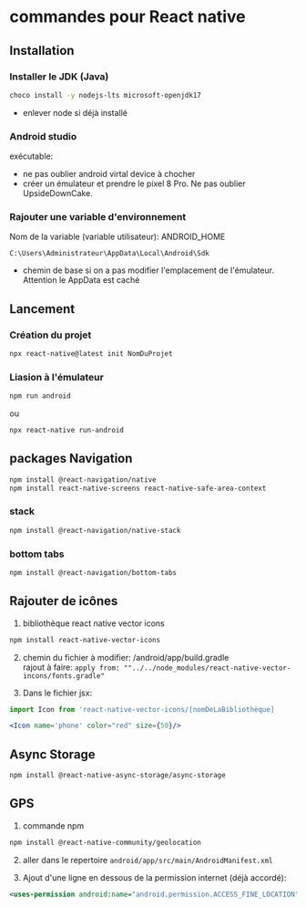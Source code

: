 # commandes pour React native

## Installation

### Installer le JDK (Java)
```bash
choco install -y nodejs-lts microsoft-openjdk17
```
- enlever node si déjà installé


### Android studio
exécutable:  
- ne pas oublier android virtal device à chocher
- créer un émulateur et prendre le pixel 8 Pro. Ne pas oublier UpsideDownCake.

### Rajouter une variable d'environnement 
Nom de la variable (variable utilisateur): ANDROID_HOME


`C:\Users\Administrateur\AppData\Local\Android\Sdk`
- chemin de base si on a pas modifier l'emplacement de l'émulateur. Attention le AppData est caché

## Lancement

### Création du projet

```bash
npx react-native@latest init NomDuProjet
```

### Liasion à l'émulateur

```bash
npm run android
```
ou
```bash
npx react-native run-android
```

## packages Navigation

```bash
npm install @react-navigation/native
npm install react-native-screens react-native-safe-area-context
```

### stack 

```bash
npm install @react-navigation/native-stack
```

### bottom tabs

```bash
npm install @react-navigation/bottom-tabs
```

## Rajouter de icônes

1. bibliothèque react native vector icons 

```bash
npm install react-native-vector-icons
```


2. chemin du fichier à modifier:  /android/app/build.gradle  
rajout à faire: `apply from: ""../../node_modules/react-native-vector-incons/fonts.gradle"`

3. Dans le fichier jsx: 
```jsx
import Icon from 'react-native-vector-icons/[nomDeLaBibliothèque]  

<Icon name='phone' color="red" size={50}/>
```

## Async Storage 

```bash
npm install @react-native-async-storage/async-storage
```

## GPS

1. commande npm
```bash
npm install @react-native-community/geolocation
```

2. aller dans le repertoire `android/app/src/main/AndroidManifest.xml`  

3. Ajout d'une ligne en dessous de la permission internet (déjà accordé): 
```xml
<uses-permission android:name="android.permission.ACCESS_FINE_LOCATION" />
```